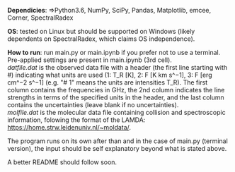 **Dependicies**: =>Python3.6, NumPy, SciPy, Pandas, Matplotlib, emcee, Corner, SpectralRadex

**OS**: tested on Linux but should be supported on Windows (likely dependents on SpectralRadex, which claims OS independence).

**How to run**: run main.py or main.ipynb if you prefer not to use a terminal. Pre-applied settings are present in main.ipynb (3rd cell). \
_datfile.dat_ is the observed data file with a header (the first line starting with \#) indicating what units are used (1: T_R [K], 2: F [K km s^−1], 3: F [erg cm^−2 s^−1] (e.g. "# 1" means the units are intensities T_R). The first column contains the frequencies in GHz, the 2nd column indicates the line strengths in terms of the specified units in the header, and the last column contains the uncertainties (leave blank if no uncertainties). \
_molfile.dat_ is the molecular data file containing collision and spectroscopic information, folowing the format of the LAMDA: https://home.strw.leidenuniv.nl/~moldata/.

The program runs on its own after than and in the case of main.py (terminal version), the input should be self explanatory beyond what is stated above.

A better README should follow soon.
